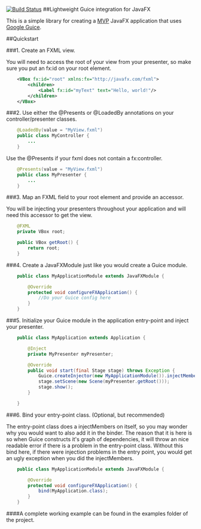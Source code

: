 [![Build Status](https://travis-ci.org/sailorgeoffrey/guice-fx.png)](https://travis-ci.org/sailorgeoffrey/guice-fx)
##Lightweight Guice integration for JavaFX

This is a simple library for creating a [MVP](http://en.wikipedia.org/wiki/Model%E2%80%93view%E2%80%93presenter)
JavaFX application that uses [Google Guice](https://code.google.com/p/google-guice/).

##Quickstart

###1. Create an FXML view.

You will need to access the root of your view from your presenter, so make sure you put an fx:id on your root element.

```xml
    <VBox fx:id="root" xmlns:fx="http://javafx.com/fxml">
        <children>
            <Label fx:id="myText" text="Hello, world!"/>
        </children>
    </VBox>
```

###2. Use either the @Presents or @LoadedBy annotations on your controller/presenter classes.

```java
    @LoadedBy(value = "MyView.fxml")
    public class MyController {
        ...
    }
```

Use the @Presents if your fxml does not contain a fx:controller.

```java
    @Presents(value = "MyView.fxml")
    public class MyPresenter {
        ...
    }
```

###3. Map an FXML field to your root element and provide an accessor.

You will be injecting your presenters throughout your application and will need this accessor to get the view.

```java
    @FXML
    private VBox root;

    public VBox getRoot() {
        return root;
    }
```

###4. Create a JavaFXModule just like you would create a Guice module.

```java
    public class MyApplicationModule extends JavaFXModule {

        @Override
        protected void configureFXApplication() {
            //Do your Guice config here
        }
    }
```

###5. Initialize your Guice module in the application entry-point and inject your presenter.

```java
    public class MyApplication extends Application {

        @Inject
        private MyPresenter myPresenter;

        @Override
        public void start(final Stage stage) throws Exception {
            Guice.createInjector(new MyApplicationModule()).injectMembers(this);
            stage.setScene(new Scene(myPresenter.getRoot()));
            stage.show();
        }

    }
```

###6. Bind your entry-point class. (Optional, but recommended)

The entry-point class does a injectMembers on itself, so you may wonder why you would want to also add it in the binder.
The reason that it is here is so when Guice constructs it's graph of dependencies, it will throw an nice readable error
if there is a problem in the entry-point class.  Without this bind here, if there were injection problems in
the entry point, you would get an ugly exception when you did the injectMembers.

```java
    public class MyApplicationModule extends JavaFXModule {

        @Override
        protected void configureFXApplication() {
            bind(MyApplication.class);
        }
    }
```

####A complete working example can be found in the examples folder of the project.